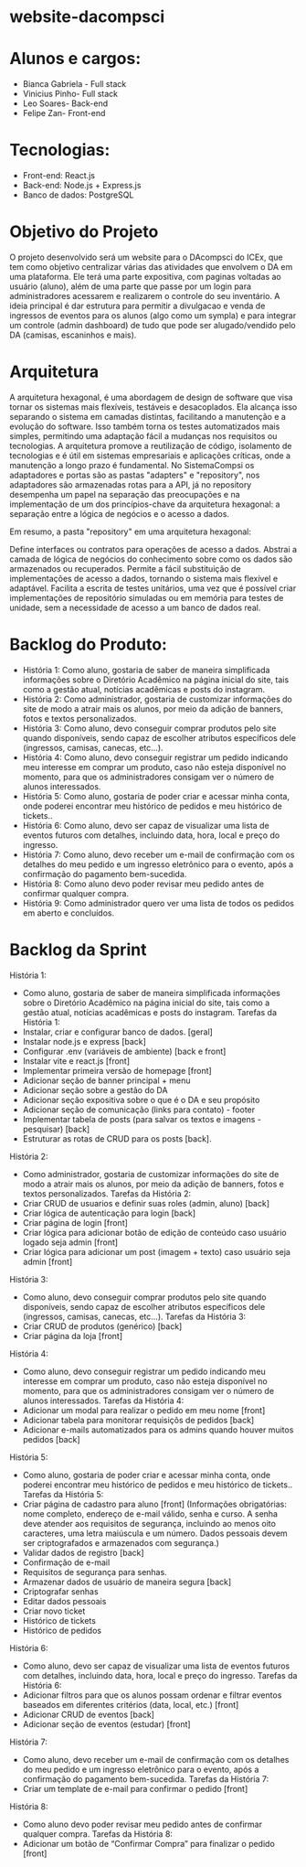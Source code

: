 # website-dacompsci


# Alunos e cargos:
- Bianca Gabriela - Full stack
- Vinicius Pinho- Full stack
- Leo Soares- Back-end
- Felipe Zan- Front-end

# Tecnologias:
- Front-end: React.js
- Back-end: Node.js + Express.js
- Banco de dados: PostgreSQL

# Objetivo do Projeto
O projeto desenvolvido será um website para o DAcompsci do ICEx, que tem como objetivo centralizar várias das atividades que envolvem o DA em uma plataforma. 
Ele terá uma parte expositiva, com paginas voltadas ao usuário (aluno), além de uma parte que passe por um login para administradores acessarem e realizarem o controle do seu inventário.
A ideia principal é dar estrutura para permitir a divulgacao e venda de ingressos de eventos para os alunos (algo como um sympla) e para integrar um controle (admin dashboard) de tudo que pode ser alugado/vendido pelo DA (camisas, escaninhos e mais).

# Arquitetura 
A arquitetura hexagonal, é uma abordagem de design de software que visa tornar os sistemas mais flexíveis, testáveis e desacoplados. Ela alcança isso separando o sistema em camadas distintas, facilitando a manutenção e a evolução do software. Isso também torna os testes automatizados mais simples, permitindo uma adaptação fácil a mudanças nos requisitos ou tecnologias. A arquitetura promove a reutilização de código, isolamento de tecnologias e é útil em sistemas empresariais e aplicações críticas, onde a manutenção a longo prazo é fundamental.
No SistemaCompsi os adaptadores e portas são as pastas "adapters" e "repository", nos adaptadores são armazenadas rotas para a API, já no repository desempenha um papel na separação das preocupações e na implementação de um dos princípios-chave da arquitetura hexagonal: a separação entre a lógica de negócios e o acesso a dados.

Em resumo, a pasta "repository" em uma arquitetura hexagonal:

Define interfaces ou contratos para operações de acesso a dados.
Abstrai a camada de lógica de negócios do conhecimento sobre como os dados são armazenados ou recuperados.
Permite a fácil substituição de implementações de acesso a dados, tornando o sistema mais flexível e adaptável.
Facilita a escrita de testes unitários, uma vez que é possível criar implementações de repositório simuladas ou em memória para testes de unidade, sem a necessidade de acesso a um banco de dados real.


# Backlog do Produto:
- História 1: Como aluno, gostaria de saber de maneira simplificada informações sobre o Diretório Acadêmico na página inicial do site, tais como a gestão atual, notícias acadêmicas e posts do instagram.
- História 2: Como administrador, gostaria de customizar informações do site de modo a atrair mais os alunos, por meio da adição de banners, fotos e textos personalizados.
- História 3: Como aluno, devo conseguir comprar produtos pelo site quando disponíveis, sendo capaz de escolher atributos específicos dele (ingressos, camisas, canecas, etc…). 
- História 4: Como aluno, devo conseguir registrar um pedido indicando meu interesse em comprar um produto, caso não esteja disponível no momento, para que os administradores consigam ver o número de alunos interessados.
- História 5: Como aluno, gostaria de poder criar e acessar minha conta, onde poderei encontrar meu histórico de pedidos e meu histórico de tickets..
- História 6: Como aluno, devo ser capaz de visualizar uma lista de eventos futuros com detalhes, incluindo data, hora, local e preço do ingresso. 
- História 7: Como aluno, devo receber um e-mail de confirmação com os detalhes do meu pedido e um ingresso eletrônico para o evento, após a confirmação do pagamento bem-sucedida. 
- História 8: Como aluno devo poder revisar meu pedido antes de confirmar qualquer compra.
- História 9: Como administrador quero ver uma lista de todos os pedidos em aberto e concluídos.

# Backlog da Sprint
História 1: 
- Como aluno, gostaria de saber de maneira simplificada informações sobre o Diretório Acadêmico na página inicial do site, tais como a gestão atual, notícias acadêmicas e posts do instagram.
Tarefas da História 1: 
- Instalar, criar e configurar banco de dados. [geral]
- Instalar node.js e express [back]
- Configurar .env (variáveis de ambiente) [back e front]
- Instalar vite e react.js [front]
- Implementar primeira versão de homepage [front]
- Adicionar seção de banner principal + menu
- Adicionar seção sobre a gestão do DA
- Adicionar seção expositiva sobre o que é o DA e seu propósito
- Adicionar seção de comunicação (links para contato) - footer
- Implementar tabela de posts (para salvar os textos e imagens - pesquisar) [back]
- Estruturar as rotas de CRUD para os posts [back]. 	

História 2: 
- Como administrador, gostaria de customizar informações do site de modo a atrair mais os alunos, por meio da adição de banners, fotos e textos personalizados.
Tarefas da História 2: 
- Criar CRUD de usuarios e definir suas roles (admin, aluno) [back]
- Criar lógica de autenticação para login [back]
- Criar página de login [front]
- Criar lógica para adicionar botão de edição de conteúdo caso usuário logado seja admin [front]
- Criar lógica para adicionar um post (imagem + texto) caso usuário seja admin [front] 	

História 3: 
- Como aluno, devo conseguir comprar produtos pelo site quando disponíveis, sendo capaz de escolher atributos específicos dele (ingressos, camisas, canecas, etc…). 
Tarefas da História 3: 
- Criar CRUD de produtos (genérico) [back]
- Criar página da loja [front]


História 4: 
- Como aluno, devo conseguir registrar um pedido indicando meu interesse em comprar um produto, caso não esteja disponível no momento, para que os administradores consigam ver o número de alunos interessados.
Tarefas da História 4: 
- Adicionar um modal para realizar o pedido em meu nome [front]
- Adicionar tabela para monitorar requisiçõs de pedidos [back]
- Adicionar e-mails automatizados para os admins quando houver muitos pedidos [back]

História 5: 
- Como aluno, gostaria de poder criar e acessar minha conta, onde poderei encontrar meu histórico de pedidos e meu histórico de tickets..
Tarefas da História 5: 
- Criar página de cadastro para aluno [front] (Informações obrigatórias: nome completo, endereço de e-mail válido, senha e curso. A senha deve atender aos requisitos de segurança, incluindo ao menos oito caracteres, uma letra maiúscula e um número. Dados pessoais devem ser criptografados e armazenados com segurança.) 
- Validar dados de registro [back]
- Confirmação de e-mail
- Requisitos de segurança para senhas.
- Armazenar dados de usuário de maneira segura [back]
- Criptografar senhas
- Editar dados pessoais
- Criar novo ticket
- Histórico de tickets
- Histórico de pedidos

História 6: 
- Como aluno, devo ser capaz de visualizar uma lista de eventos futuros com detalhes, incluindo data, hora, local e preço do ingresso.
Tarefas da História 6: 
- Adicionar filtros para que os alunos possam ordenar e filtrar eventos baseados em diferentes critérios (data, local, etc.) [front]
- Adicionar CRUD de eventos [back]
- Adicionar seção de eventos (estudar) [front]

História 7: 
- Como aluno, devo receber um e-mail de confirmação com os detalhes do meu pedido e um ingresso eletrônico para o evento, após a confirmação do pagamento bem-sucedida. 
Tarefas da História 7: 
- Criar um template de e-mail para confirmar o pedido [front]

História 8: 
- Como aluno devo poder revisar meu pedido antes de confirmar qualquer compra.
Tarefas da História 8: 
- Adicionar um botão de “Confirmar Compra” para finalizar o pedido [front]






